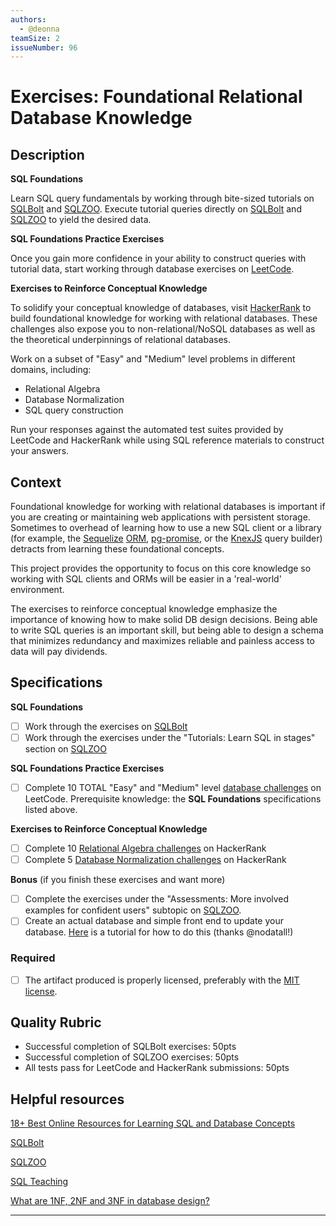 ```yaml
---
authors:
  - @deonna
teamSize: 2
issueNumber: 96
---
```


# Exercises: Foundational Relational Database Knowledge

## Description

**SQL Foundations**

Learn SQL query fundamentals by working through bite-sized tutorials on [SQLBolt](https://sqlbolt.com/) and [SQLZOO](http://sqlzoo.net/). Execute tutorial queries directly on [SQLBolt](https://sqlbolt.com/) and [SQLZOO](http://sqlzoo.net/) to yield the desired data.

**SQL Foundations Practice Exercises**

Once you gain more confidence in your ability to construct queries with tutorial data, start working through database exercises on [LeetCode](https://leetcode.com/problemset/database/).

**Exercises to Reinforce Conceptual Knowledge**

To solidify your conceptual knowledge of databases, visit [HackerRank](https://www.hackerrank.com/domains/databases/relational-algebra) to build foundational knowledge for working with relational databases. These challenges also expose you to non-relational/NoSQL databases as well as the theoretical underpinnings of relational databases.

Work on a subset of "Easy" and "Medium" level problems in different domains, including:
- Relational Algebra
- Database Normalization
- SQL query construction  

Run your responses against the automated test suites provided by LeetCode and HackerRank while using SQL reference materials to construct your answers.
## Context

Foundational knowledge for working with relational databases is important if you are creating or maintaining web applications with persistent storage. Sometimes to overhead of learning how to use a new SQL client or a library (for example, the [Sequelize](http://docs.sequelizejs.com/en/v3/) [ORM](https://en.wikipedia.org/wiki/Object-relational_mapping), [pg-promise](https://github.com/vitaly-t/pg-promise), or the [KnexJS](http://knexjs.org/) query builder) detracts from learning these foundational concepts. 

This project provides the opportunity to focus on this core knowledge so working with SQL clients and ORMs will be easier in a 'real-world' environment.

The exercises to reinforce conceptual knowledge emphasize the importance of knowing how to make solid DB design decisions. Being able to write SQL queries is an important skill, but being able to design a schema that minimizes redundancy and maximizes reliable and painless access to data will pay dividends.
## Specifications

**SQL Foundations**
- [ ] Work through the exercises on [SQLBolt](https://sqlbolt.com/)
- [ ] Work through the exercises under the "Tutorials: Learn SQL in stages" section on [SQLZOO](http://sqlzoo.net/)

**SQL Foundations Practice Exercises**
- [ ] Complete 10 TOTAL "Easy" and "Medium" level [database challenges](https://leetcode.com/problemset/database/) on LeetCode. Prerequisite knowledge: the **SQL Foundations** specifications listed above.

**Exercises to Reinforce Conceptual Knowledge**
- [ ] Complete 10 [Relational Algebra challenges](https://www.hackerrank.com/domains/databases/relational-algebra/difficulty/all/page/1) on HackerRank
- [ ] Complete 5 [Database Normalization challenges](https://www.hackerrank.com/domains/databases/database-normalization/difficulty/all/page/1) on HackerRank

**Bonus** (if you finish these exercises and want more)
- [ ] Complete the exercises under the "Assessments: More involved examples for confident users" subtopic on [SQLZOO](http://sqlzoo.net/).
- [ ] Create an actual database and simple front end to update your database. [Here](http://mherman.org/blog/2016/03/13/designing-a-restful-api-with-node-and-postgres/#.WAqKX5MrKRt) is a tutorial for how to do this (thanks @nodatall!)
### Required
- [ ] The artifact produced is properly licensed, preferably with the [MIT license](https://opensource.org/licenses/MIT).
## Quality Rubric
- Successful completion of SQLBolt exercises: 50pts
- Successful completion of SQLZOO exercises: 50pts
- All tests pass for LeetCode and HackerRank submissions: 50pts
## Helpful resources

[18+ Best Online Resources for Learning SQL and Database Concepts](http://www.vertabelo.com/blog/notes-from-the-lab/18-best-online-resources-for-learning-sql-and-database)

[SQLBolt](https://sqlbolt.com/)

[SQLZOO](http://sqlzoo.net/)

[SQL Teaching](https://www.sqlteaching.com/)

[What are 1NF, 2NF and 3NF in database design?](http://stackoverflow.com/questions/723998/what-are-1nf-2nf-and-3nf-in-database-design/724032#724032)

---





